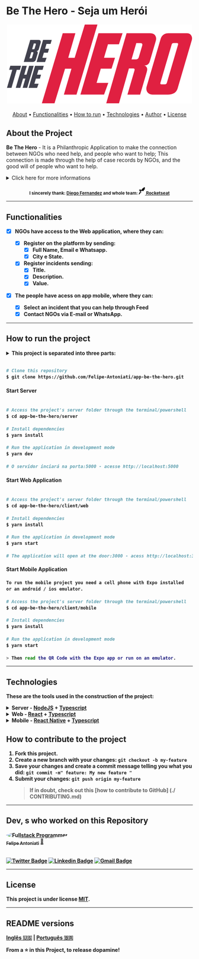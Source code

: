 # Be The Hero - Seja um Herói

<h4 align="center"> 
	<img src="./client/web/src/images/logo.svg"/>
</h4>

<p align="center">
 <a href="#-sobre-o-projeto">About</a> •
 <a href="#-funcionalidades">Functionalities</a> •
 <a href="#-como-executar-o-projeto">How to run</a> • 
 <a href="#-tecnologias">Technologies</a> • 
 <a href="#-autor">Author</a> • 
 <a href="#user-content--licença">License</a>
</p>

## About the Project

**Be The Hero** - It is a Philanthropic Application to make the connection between NGOs who need help, and people who want to help; This connection is made through the help of case records by NGOs, and the good will of people who want to help.

<details>
  <summary>Click here for more informations</summary>
  <section>
    <div>
     This Project was developed during the <b>omniStack Week</b> an event offered by <a href="https://blog.rocketseat.com.br/primeira-next-level-week/">RocketSeat</a>. <b>omniStack Week<b> is a free online intensive course with lots of practical and informative content!
    </div>
    <div>
    The content is displayed during <b>1 week</b>, and on each day of the week, a stage for the development of the project is presented, from the <b>Back-end</b> to the <b>Front-end Web</b> and <b>Mobile</b>, using the technologies: NodeJS + ReactJS + React Native.
    </div>  
  </section>
</details>
</br>
 <div align="center">
  <sub>I sincerely thank:
    <a href="https://github.com/diego3g">Diego Fernandez</a> and whole team:
    <a href="https://github.com/rocketseat">
      <img 
        src="./client/web/src/assets/icons/rocketseat.svg" 
        alt="rocketseat" 
        height="20"
      > Rocketseat
    </a>
  </sub>
</div>

---

## Functionalities

- [x] NGOs have access to the Web application, where they can:

  - [x] Register on the platform by sending:
    - [x] Full Name, Email e Whatsapp.
    - [x] City e State.
  - [x] Register incidents sending:
    - [x] Title.
    - [x] Description.
    - [x] Value.

- [x] The people have acess on app mobile, where they can:
  - [x] Select an incident that you can help through Feed
  - [x] Contact NGOs via E-mail or WhatsApp.

---

## How to run the project

<details>
  <summary>This project is separated into three parts:</summary>
  <section>
    <div>
    <h4>1 Back-end(server folder)</h4> 
    <h4>2 Front-end Web (web folder)</h4>
    <h4>3 Front-end Mobile (mobile folder)</h4>
    </br>
    <h2>Front-end Web and Mobile applications need the Backend to be running to work.</h2>
    </div>
  </section>
</details>

```bash

# Clone this repository
$ git clone https://github.com/Felipe-Antoniati/app-be-the-hero.git

```

#### Start Server

```bash

# Access the project's server folder through the terminal/powershell
$ cd app-be-the-hero/server

# Install dependencies
$ yarn install

# Run the application in development mode
$ yarn dev

# O servidor inciará na porta:5000 - acesse http://localhost:5000

```

#### Start Web Application

```bash

# Access the project's server folder through the terminal/powershell
$ cd app-be-the-hero/client/web

# Install dependencies
$ yarn install

# Run the application in development mode
$ yarn start

# The application will open at the door:3000 - acess http://localhost:3000

```

#### Start Mobile Application

```bash
To run the mobile project you need a cell phone with Expo installed
or an android / ios emulator.

# Access the project's server folder through the terminal/powershell
$ cd app-be-the-hero/client/mobile

# Install dependencies
$ yarn install

# Run the application in development mode
$ yarn start

> Then read the QR Code with the Expo app or run on an emulator.

```

---

## Technologies

**These are the tools used in the construction of the project:**

<details>
  <summary><b>Server - <a href="https://nodejs.org/en/">NodeJS</a> + <a href="https://www.typescriptlang.org/">Typescript</a></b></summary>
  <section>
    <div>
      <a href="https://expressjs.com/">Express</a>
      <a href="https://expressjs.com/en/resources/middleware/cors.html">Cors</a>
      <a href="http://knexjs.org/">KnexJS</a>
      <a href="https://github.com/mapbox/node-sqlite3">SQLite</a>
      <a href="https://github.com/TypeStrong/ts-node">ts-node</a>
      </br>
      <h3> See the package.json file for more information.</h3>
    </div>
  </section>
</details>
<details>
  <summary><b>Web - <a href="https://reactjs.org">React</a> + <a href="https://www.typescriptlang.org/">Typescript</a></b></summary>
  <section>
    <div>
      <a href="https://github.com/ReactTraining/react-router/tree/master/packages/react-router-dom">React Router Dom</a>
      <a href="https://react-icons.github.io/react-icons/">React Icons</a>
      <a href="https://github.com/axios/axios">Axios</a>
      <a href="https://react-leaflet.js.org/en/">Leaflet</a>
      <a href="https://react-leaflet.js.org/">React Leaflet</a>
      </br>
      <h3> See the package.json file for more information.</h3>
    </div>
  </section>
</details>
<details>
  <summary><b>Mobile - <a href="http://www.reactnative.com/">React Native</a> + <a href="https://www.typescriptlang.org/">Typescript</a></b></summary>
  <section>
    <div>
      <a href="https://expo.io/">Expo</a>
      <a href="https://docs.expo.io/versions/latest/sdk/constants/">Expo Constants</a>
      <a href="https://docs.expo.io/versions/latest/sdk/mail-composer/">Expo Mail Composer</a>
      <a href="https://reactnavigation.org/">React Navigation</a>
      </br>
      <h3>See the package.json file for more information.</h3>
    </div>
  </section>
</details>

## How to contribute to the project

1. **Fork** this project.
2. Create a new branch with your changes: `git checkout -b my-feature`
3. Save your changes and create a commit message telling you what you did: `git commit -m" feature: My new feature "`
4. Submit your changes: `git push origin my-feature`
   > If in doubt, check out this [how to contribute to GitHub] (./ CONTRIBUTING.md)

---

## Dev, s who worked on this Repository

<a href="https://github.com/felipe-antoniati">
 <img style="border-radius: 50%;" src="https://avatars0.githubusercontent.com/u/63480609?s=460&u=c69fe399d6e97159b75b64b597b007ff8e6ac553&v=4" width="100px;" alt="Fullstack Programmer"/>
 <br />
 <sub><b>Felipe Antoniati</b></sub></a> <a href="https://github.com/felipe-antoniati" title="Fullstack Programmer">🚀</a>
 <br /><br />

[![Twitter Badge](https://img.shields.io/badge/-@felipe-1ca0f1?style=flat-square&labelColor=1ca0f1&logo=twitter&logoColor=white&link=https://twitter.com/)](https://twitter.com/) [![Linkedin Badge](https://img.shields.io/badge/-Felipe-blue?style=flat-square&logo=Linkedin&logoColor=white&link=https://www.linkedin.com/in/)](https://www.linkedin.com/in/felipe-antoniati-1288041b7/)
[![Gmail Badge](https://img.shields.io/badge/-antoniati.felipe@gmail.com-c14438?style=flat-square&logo=Gmail&logoColor=white&link=mailto:antoniati.felipe@gmail.com)](mailto:antoniati.felipe@gmail.com)

---

## License

This project is under license [MIT](./LICENSE).

---

## README versions

[Inglês 🇺🇸](./README.md) | [Português 🇧🇷](./README-ptBR.md)

From a ⭐️ in this Project, to release dopamine!
